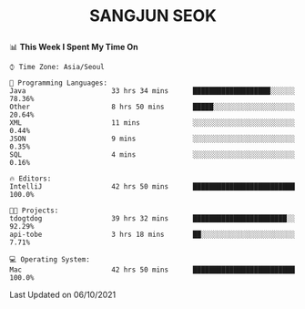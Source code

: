 <h1>
 <p align="center">
   SANGJUN SEOK
 </p>
</h1>

<!--START_SECTION:waka-->
📊 **This Week I Spent My Time On** 

```text
⌚︎ Time Zone: Asia/Seoul

💬 Programming Languages: 
Java                     33 hrs 34 mins      ███████████████████░░░░░░   78.36% 
Other                    8 hrs 50 mins       █████░░░░░░░░░░░░░░░░░░░░   20.64% 
XML                      11 mins             ░░░░░░░░░░░░░░░░░░░░░░░░░   0.44% 
JSON                     9 mins              ░░░░░░░░░░░░░░░░░░░░░░░░░   0.35% 
SQL                      4 mins              ░░░░░░░░░░░░░░░░░░░░░░░░░   0.16%

🔥 Editors: 
IntelliJ                 42 hrs 50 mins      █████████████████████████   100.0%

🐱‍💻 Projects: 
tdogtdog                 39 hrs 32 mins      ███████████████████████░░   92.29% 
api-tobe                 3 hrs 18 mins       ██░░░░░░░░░░░░░░░░░░░░░░░   7.71%

💻 Operating System: 
Mac                      42 hrs 50 mins      █████████████████████████   100.0%

```


 Last Updated on 06/10/2021
<!--END_SECTION:waka-->
